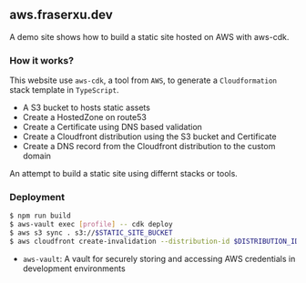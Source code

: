 ## aws.fraserxu.dev

A demo site shows how to build a static site hosted on AWS with aws-cdk.

### How it works?

This website use `aws-cdk`, a tool from `AWS`, to generate a `Cloudformation` stack template in `TypeScript`.

- A S3 bucket to hosts static assets
- Create a HostedZone on route53
- Create a Certificate using DNS based validation
- Create a Cloudfront distribution using the S3 bucket and Certificate
- Create a DNS record from the Cloudfront distribution to the custom domain

An attempt to build a static site using differnt stacks or tools.

### Deployment

```sh
$ npm run build
$ aws-vault exec [profile] -- cdk deploy
$ aws s3 sync . s3://$STATIC_SITE_BUCKET
$ aws cloudfront create-invalidation --distribution-id $DISTRIBUTION_ID --paths "/*"
```

- `aws-vault`: A vault for securely storing and accessing AWS credentials in development environments
